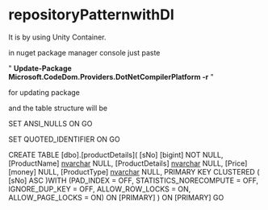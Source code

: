 # repositoryPatternwithDI

It is by using Unity Container.

in nuget package manager console just paste 

" **Update-Package Microsoft.CodeDom.Providers.DotNetCompilerPlatform -r** "

for updating package

and the table structure will be

SET ANSI_NULLS ON
GO

SET QUOTED_IDENTIFIER ON
GO

CREATE TABLE [dbo].[productDetails](
	[sNo] [bigint] NOT NULL,
	[ProductName] [nvarchar](100) NULL,
	[ProductDetails] [nvarchar](250) NULL,
	[Price] [money] NULL,
	[ProductType] [nvarchar](100) NULL,
PRIMARY KEY CLUSTERED 
(
	[sNo] ASC
)WITH (PAD_INDEX = OFF, STATISTICS_NORECOMPUTE = OFF, IGNORE_DUP_KEY = OFF, ALLOW_ROW_LOCKS = ON, ALLOW_PAGE_LOCKS = ON) ON [PRIMARY]
) ON [PRIMARY]
GO

